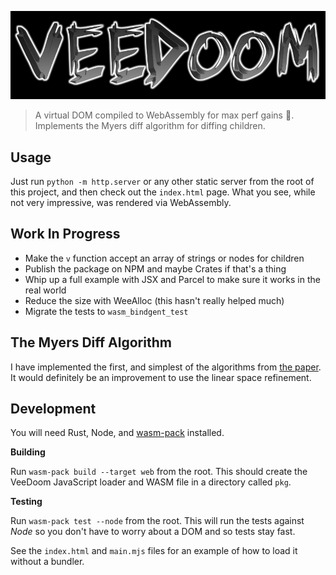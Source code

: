 ![VeeDoom](./logo.png)

> A virtual DOM compiled to WebAssembly for max perf gains :muscle:. Implements the Myers diff algorithm for diffing children.

## Usage

Just run `python -m http.server` or any other static server from the root of this project, and then check out the `index.html` page. What you see, while not very impressive, was rendered via WebAssembly.

## Work In Progress

- Make the `v` function accept an array of strings or nodes for children
- Publish the package on NPM and maybe Crates if that's a thing
- Whip up a full example with JSX and Parcel to make sure it works in the real world
- Reduce the size with WeeAlloc (this hasn't really helped much)
- Migrate the tests to `wasm_bindgent_test`

## The Myers Diff Algorithm

I have implemented the first, and simplest of the algorithms from [the paper](http://xmailserver.org/diff2.pdf). It would definitely be an improvement to use the linear space refinement.

## Development

You will need Rust, Node, and [wasm-pack](https://rustwasm.github.io/docs/wasm-pack/) installed.

**Building**

Run `wasm-pack build --target web` from the root. This should create the VeeDoom JavaScript loader and WASM file in a directory called `pkg`.

**Testing**

Run `wasm-pack test --node` from the root. This will run the tests against _Node_ so you don't have to worry about a DOM and so tests stay fast.

See the `index.html` and `main.mjs` files for an example of how to load it without a bundler.

